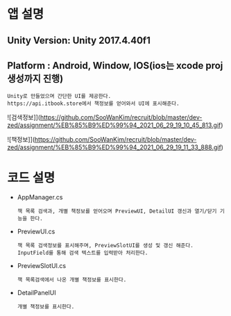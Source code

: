 # 앱 설명

## Unity Version: Unity 2017.4.40f1
## Platform : Android, Window, IOS(ios는 xcode proj 생성까지 진행)

```
Unity로 만들었으며 간단한 UI를 제공한다.
https://api.itbook.store에서 책정보를 얻어와서 UI에 표시해준다.
```

![검색정보]](https://github.com/SooWanKim/recruit/blob/master/dev-zed/assignment/%EB%85%B9%ED%99%94_2021_06_29_19_10_45_813.gif)

![책정보]](https://github.com/SooWanKim/recruit/blob/master/dev-zed/assignment/%EB%85%B9%ED%99%94_2021_06_29_19_11_33_888.gif)


# 코드 설명

- AppManager.cs
  ```
  책 목록 검색과, 개별 책정보를 얻어오며 PreviewUI, DetailUI 갱신과 열기/닫기 기능을 한다.
  ```
- PreviewUI.cs
  ```
  책 목록 검색정보를 표시해주며, PreviewSlotUI를 생성 및 갱신 해준다.
  InputField를 통해 검색 텍스트를 입력받아 처리한다.
  ```
- PreviewSlotUI.cs
  ```
  책 목록검색에서 나온 개별 책정보를 표시한다.
  ```
- DetailPanelUI
  ```
  개별 책정보를 표시한다.
  ```


